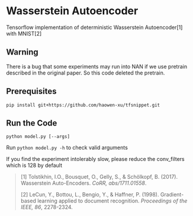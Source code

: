 # Wasserstein Autoencoder
Tensorflow implementation of deterministic Wasserstein Autoencoder[1] with MNIST[2]

## Warning

There is a bug that some experiments may run into NAN if we use pretrain described in the original paper. So this code deleted the pretrain.

## Prerequisites

```
pip install git+https://github.com/haowen-xu/tfsnippet.git
```

## Run the Code

```
python model.py [--args]
```

Run `python model.py -h` to check valid arguments

If you find the experiment intolerably slow, please reduce the conv_filters which is 128 by default

> [1] Tolstikhin, I.O., Bousquet, O., Gelly, S., & Schölkopf, B. (2017). Wasserstein Auto-Encoders. *CoRR, abs/1711.01558*.
>
> [2] LeCun, Y., Bottou, L., Bengio, Y., & Haffner, P. (1998). Gradient-based learning applied to document recognition. *Proceedings of the IEEE, 86*, 2278-2324.